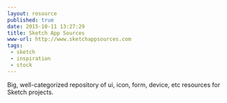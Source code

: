 ```yaml
---
layout: resource
published: true
date: 2015-10-11 13:27:29
title: Sketch App Sources
www-url: http://www.sketchappsources.com
tags:
 - sketch
 - inspiration
 - stock
---
```


Big, well-categorized repository of ui, icon, form, device, etc resources for Sketch projects.

